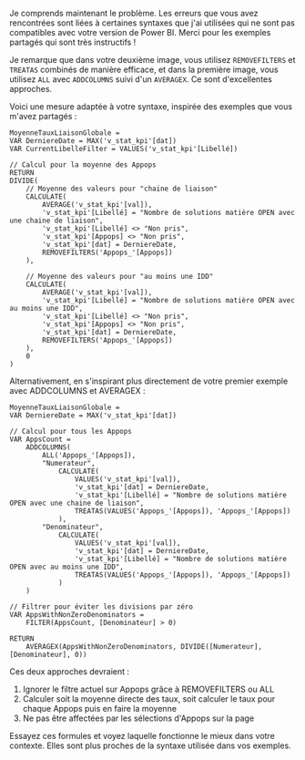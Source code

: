 Je comprends maintenant le problème. Les erreurs que vous avez rencontrées sont liées à certaines syntaxes que j'ai utilisées qui ne sont pas compatibles avec votre version de Power BI. Merci pour les exemples partagés qui sont très instructifs !

Je remarque que dans votre deuxième image, vous utilisez `REMOVEFILTERS` et `TREATAS` combinés de manière efficace, et dans la première image, vous utilisez `ALL` avec `ADDCOLUMNS` suivi d'un `AVERAGEX`. Ce sont d'excellentes approches.

Voici une mesure adaptée à votre syntaxe, inspirée des exemples que vous m'avez partagés :

```
MoyenneTauxLiaisonGlobale = 
VAR DerniereDate = MAX('v_stat_kpi'[dat])
VAR CurrentLibelleFilter = VALUES('v_stat_kpi'[Libellé])

// Calcul pour la moyenne des Appops
RETURN
DIVIDE(
    // Moyenne des valeurs pour "chaine de liaison"
    CALCULATE(
        AVERAGE('v_stat_kpi'[val]),
        'v_stat_kpi'[Libellé] = "Nombre de solutions matière OPEN avec une chaine de liaison",
        'v_stat_kpi'[Libellé] <> "Non pris",
        'v_stat_kpi'[Appops] <> "Non pris",
        'v_stat_kpi'[dat] = DerniereDate,
        REMOVEFILTERS('Appops_'[Appops])
    ),
    
    // Moyenne des valeurs pour "au moins une IDD"
    CALCULATE(
        AVERAGE('v_stat_kpi'[val]),
        'v_stat_kpi'[Libellé] = "Nombre de solutions matière OPEN avec au moins une IDD",
        'v_stat_kpi'[Libellé] <> "Non pris",
        'v_stat_kpi'[Appops] <> "Non pris",
        'v_stat_kpi'[dat] = DerniereDate,
        REMOVEFILTERS('Appops_'[Appops])
    ),
    0
)
```

Alternativement, en s'inspirant plus directement de votre premier exemple avec ADDCOLUMNS et AVERAGEX :

```
MoyenneTauxLiaisonGlobale = 
VAR DerniereDate = MAX('v_stat_kpi'[dat])

// Calcul pour tous les Appops
VAR AppsCount = 
    ADDCOLUMNS(
        ALL('Appops_'[Appops]),
        "Numerateur", 
            CALCULATE(
                VALUES('v_stat_kpi'[val]),
                'v_stat_kpi'[dat] = DerniereDate,
                'v_stat_kpi'[Libellé] = "Nombre de solutions matière OPEN avec une chaine de liaison",
                TREATAS(VALUES('Appops_'[Appops]), 'Appops_'[Appops])
            ),
        "Denominateur", 
            CALCULATE(
                VALUES('v_stat_kpi'[val]),
                'v_stat_kpi'[dat] = DerniereDate,
                'v_stat_kpi'[Libellé] = "Nombre de solutions matière OPEN avec au moins une IDD",
                TREATAS(VALUES('Appops_'[Appops]), 'Appops_'[Appops])
            )
    )

// Filtrer pour éviter les divisions par zéro
VAR AppsWithNonZeroDenominators = 
    FILTER(AppsCount, [Denominateur] > 0)

RETURN
    AVERAGEX(AppsWithNonZeroDenominators, DIVIDE([Numerateur], [Denominateur], 0))
```

Ces deux approches devraient :
1. Ignorer le filtre actuel sur Appops grâce à REMOVEFILTERS ou ALL
2. Calculer soit la moyenne directe des taux, soit calculer le taux pour chaque Appops puis en faire la moyenne
3. Ne pas être affectées par les sélections d'Appops sur la page

Essayez ces formules et voyez laquelle fonctionne le mieux dans votre contexte. Elles sont plus proches de la syntaxe utilisée dans vos exemples.
